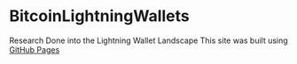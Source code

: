 # BitcoinLightningWallets
Research Done into the Lightning Wallet Landscape
This site was built using [GitHub Pages](https://github.com/mouxdesign/BitcoinLightningWallets/issues)
